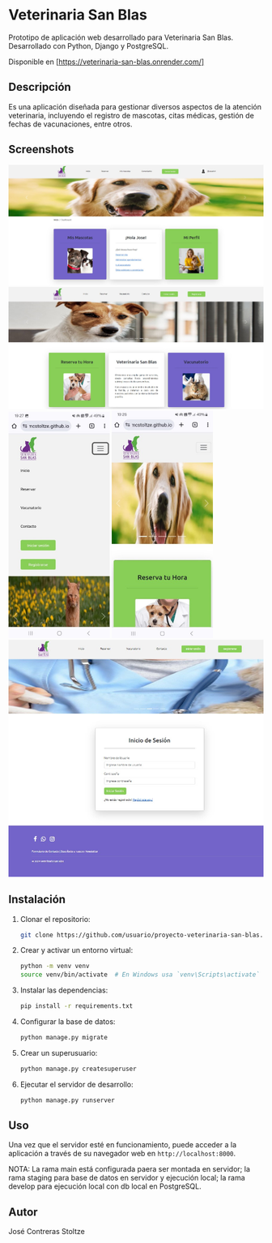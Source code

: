 # Veterinaria San Blas

Prototipo de aplicación web desarrollado para Veterinaria San Blas. Desarrollado con Python, Django y PostgreSQL.

Disponible en [https://veterinaria-san-blas.onrender.com/]

## Descripción

Es una aplicación diseñada para gestionar diversos aspectos de la atención veterinaria, incluyendo el registro de mascotas, citas médicas, gestión de fechas de vacunaciones, entre otros.

## Screenshots

![Captura de pantalla 1](screenshots/captura_1.jpg)
![Captura de pantalla 2](screenshots/captura_2.jpg)
<img src="screenshots/captura_3.jpg" alt="Captura de pantalla 3" width="200"/>
<img src="screenshots/captura_4.jpg" alt="Captura de pantalla 4" width="200"/>
![Captura de pantalla 5](screenshots/captura_5.jpg)

## Instalación

1. Clonar el repositorio:

    ```sh
    git clone https://github.com/usuario/proyecto-veterinaria-san-blas.git
    ```

2. Crear y activar un entorno virtual:

    ```sh
    python -m venv venv
    source venv/bin/activate  # En Windows usa `venv\Scripts\activate`
    ```

3. Instalar las dependencias:

    ```sh
    pip install -r requirements.txt
    ```

4. Configurar la base de datos:

    ```sh
    python manage.py migrate
    ```

5. Crear un superusuario:

    ```sh
    python manage.py createsuperuser
    ```

6. Ejecutar el servidor de desarrollo:

    ```sh
    python manage.py runserver
    ```

## Uso

Una vez que el servidor esté en funcionamiento, puede acceder a la aplicación a través de su navegador web en `http://localhost:8000`.

NOTA: La rama main está configurada paera ser montada en servidor; la rama staging para base de datos en servidor y ejecución local; la rama develop para ejecución local con db local en PostgreSQL.

## Autor

José Contreras Stoltze
